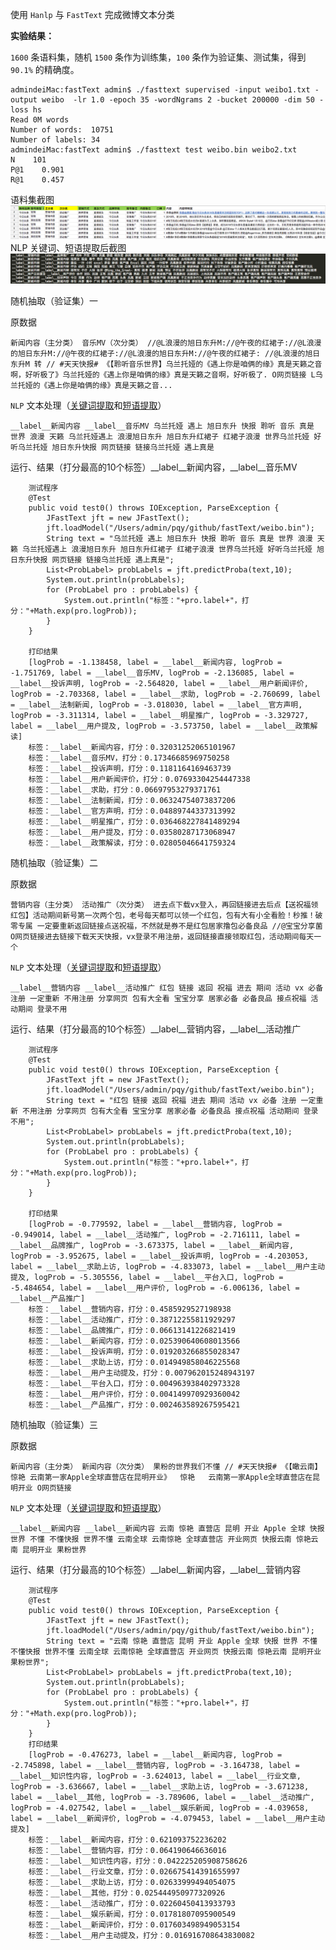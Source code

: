 使用 `Hanlp` 与 `FastText` 完成微博文本分类

**实验结果：**

`1600` 条语料集，随机 `1500` 条作为训练集，`100` 条作为验证集、测试集，得到 `90.1%` 的精确度。

```
admindeiMac:fastText admin$ ./fasttext supervised -input weibo1.txt -output weibo  -lr 1.0 -epoch 35 -wordNgrams 2 -bucket 200000 -dim 50 -loss hs
Read 0M words
Number of words:  10751
Number of labels: 34
admindeiMac:fastText admin$ ./fasttext test weibo.bin weibo2.txt 
N    101
P@1    0.901
R@1    0.457
```

语料集截图![](/assets/11111.png)NLP 关键词、短语提取后截图![](/assets/22222.png)

随机抽取（验证集）一

原数据

```
新闻内容（主分类） 音乐MV（次分类） //@L浪漫的旭日东升M://@午夜的红裙子://@L浪漫的旭日东升M://@午夜的红裙子://@L浪漫的旭日东升M://@午夜的红裙子: //@L浪漫的旭日东升M 转 // #天天快报# 《【聆听音乐世界】乌兰托娅的《遇上你是咱俩的缘》真是天籁之音啊，好听极了》乌兰托娅的《遇上你是咱俩的缘》真是天籁之音啊，好听极了. O网页链接 L乌兰托娅的《遇上你是咱俩的缘》真是天籁之音... ​​​​
```

`NLP` 文本处理（[关键词提取](http://www.hankcs.com/nlp/textrank-algorithm-to-extract-the-keywords-java-implementation.html)和[短语提取](http://www.hankcs.com/nlp/extraction-and-identification-of-mutual-information-about-the-phrase-based-on-information-entropy.html)）

```
__label__新闻内容 __label__音乐MV 乌兰托娅 遇上 旭日东升 快报 聆听 音乐 真是 世界 浪漫 天籁 乌兰托娅遇上 浪漫旭日东升 旭日东升红裙子 红裙子浪漫 世界乌兰托娅 好听乌兰托娅 旭日东升快报 网页链接 链接乌兰托娅 遇上真是
```

运行、结果（打分最高的10个标签）\_\_label\_\_新闻内容，\_\_label\_\_音乐MV

```
    测试程序
    @Test
    public void test0() throws IOException, ParseException {    
        JFastText jft = new JFastText();
        jft.loadModel("/Users/admin/pqy/github/fastText/weibo.bin");
        String text = "乌兰托娅 遇上 旭日东升 快报 聆听 音乐 真是 世界 浪漫 天籁 乌兰托娅遇上 浪漫旭日东升 旭日东升红裙子 红裙子浪漫 世界乌兰托娅 好听乌兰托娅 旭日东升快报 网页链接 链接乌兰托娅 遇上真是";
        List<ProbLabel> probLabels = jft.predictProba(text,10);
        System.out.println(probLabels);
        for (ProbLabel pro : probLabels) {
            System.out.println("标签："+pro.label+"，打分："+Math.exp(pro.logProb));
        }
    }

    打印结果
    [logProb = -1.138458, label = __label__新闻内容, logProb = -1.751769, label = __label__音乐MV, logProb = -2.136085, label = __label__投诉声明, logProb = -2.564820, label = __label__用户新闻评价, logProb = -2.703368, label = __label__求助, logProb = -2.760699, label = __label__法制新闻, logProb = -3.018030, label = __label__官方声明, logProb = -3.311314, label = __label__明星推广, logProb = -3.329727, label = __label__用户提及, logProb = -3.573750, label = __label__政策解读]
    标签：__label__新闻内容，打分：0.32031252065101967
    标签：__label__音乐MV，打分：0.17346685969750258
    标签：__label__投诉声明，打分：0.1181164169463739
    标签：__label__用户新闻评价，打分：0.07693304254447338
    标签：__label__求助，打分：0.06697953279371761
    标签：__label__法制新闻，打分：0.06324754073837206
    标签：__label__官方声明，打分：0.04889744337313992
    标签：__label__明星推广，打分：0.036468227841489294
    标签：__label__用户提及，打分：0.03580287173068947
    标签：__label__政策解读，打分：0.02805046641759324
```

随机抽取（验证集）二

原数据

```
营销内容（主分类） 活动推广（次分类） 进去点下载vx登入，再回链接进去后点【送祝福领红包】活动期间新号第一次两个包，老号每天都可以领一个红包，包有大有小全看脸！秒推！破零专属 一定要重新返回链接点送祝福，不然就是券不是红包居家撸包必备良品 //@宝宝分享菌 O网页链接进去链接下载天天快报，vx登录不用注册，返回链接直接领取红包，活动期间每天一个 ​​​​
```

`NLP` 文本处理（[关键词提取](http://www.hankcs.com/nlp/textrank-algorithm-to-extract-the-keywords-java-implementation.html)和[短语提取](http://www.hankcs.com/nlp/extraction-and-identification-of-mutual-information-about-the-phrase-based-on-information-entropy.html)）

```
__label__营销内容 __label__活动推广 红包 链接 返回 祝福 进去 期间 活动 vx 必备 注册 一定重新 不用注册 分享网页 包有大全看 宝宝分享 居家必备 必备良品 接点祝福 活动期间 登录不用
```

运行、结果（打分最高的10个标签）\_\_label\_\_营销内容，\_\_label\_\_活动推广

```
    测试程序
    @Test
    public void test0() throws IOException, ParseException {    
        JFastText jft = new JFastText();
        jft.loadModel("/Users/admin/pqy/github/fastText/weibo.bin");
        String text = "红包 链接 返回 祝福 进去 期间 活动 vx 必备 注册 一定重新 不用注册 分享网页 包有大全看 宝宝分享 居家必备 必备良品 接点祝福 活动期间 登录不用";
        List<ProbLabel> probLabels = jft.predictProba(text,10);
        System.out.println(probLabels);
        for (ProbLabel pro : probLabels) {
            System.out.println("标签："+pro.label+"，打分："+Math.exp(pro.logProb));
        }
    }

    打印结果
    [logProb = -0.779592, label = __label__营销内容, logProb = -0.949014, label = __label__活动推广, logProb = -2.716111, label = __label__品牌推广, logProb = -3.673375, label = __label__新闻内容, logProb = -3.952675, label = __label__投诉声明, logProb = -4.203053, label = __label__求助上访, logProb = -4.833073, label = __label__用户主动提及, logProb = -5.305556, label = __label__平台入口, logProb = -5.484654, label = __label__用户评价, logProb = -6.006136, label = __label__产品推广]
    标签：__label__营销内容，打分：0.4585929527198938
    标签：__label__活动推广，打分：0.38712255811929297
    标签：__label__品牌推广，打分：0.06613141226821419
    标签：__label__新闻内容，打分：0.025390640608013566
    标签：__label__投诉声明，打分：0.019203266855028347
    标签：__label__求助上访，打分：0.014949858046225568
    标签：__label__用户主动提及，打分：0.007962015248943197
    标签：__label__平台入口，打分：0.004963938402973328
    标签：__label__用户评价，打分：0.004149970929360042
    标签：__label__产品推广，打分：0.002463589267595421
```

随机抽取（验证集）三

原数据

```
新闻内容（主分类） 新闻内容（次分类） 果粉的世界我们不懂 // #天天快报# 《【瞰云南】惊艳 云南第一家Apple全球直营店在昆明开业》  惊艳   云南第一家Apple全球直营店在昆明开业 O网页链接 ​​​​
```

`NLP` 文本处理（[关键词提取](http://www.hankcs.com/nlp/textrank-algorithm-to-extract-the-keywords-java-implementation.html)和[短语提取](http://www.hankcs.com/nlp/extraction-and-identification-of-mutual-information-about-the-phrase-based-on-information-entropy.html)）

```
__label__新闻内容 __label__新闻内容 云南 惊艳 直营店 昆明 开业 Apple 全球 快报 世界 不懂 不懂快报 世界不懂 云南全球 云南惊艳 全球直营店 开业网页 快报云南 惊艳云南 昆明开业 果粉世界
```

运行、结果（打分最高的10个标签）\_\_label\_\_新闻内容，\_\_label\_\_营销内容

```
    测试程序
    @Test
    public void test0() throws IOException, ParseException {    
        JFastText jft = new JFastText();
        jft.loadModel("/Users/admin/pqy/github/fastText/weibo.bin");
        String text = "云南 惊艳 直营店 昆明 开业 Apple 全球 快报 世界 不懂 不懂快报 世界不懂 云南全球 云南惊艳 全球直营店 开业网页 快报云南 惊艳云南 昆明开业 果粉世界";
        List<ProbLabel> probLabels = jft.predictProba(text,10);
        System.out.println(probLabels);
        for (ProbLabel pro : probLabels) {
            System.out.println("标签："+pro.label+"，打分："+Math.exp(pro.logProb));
        }
    }
    打印结果
    [logProb = -0.476273, label = __label__新闻内容, logProb = -2.745898, label = __label__营销内容, logProb = -3.164738, label = __label__知识性内容, logProb = -3.624013, label = __label__行业文章, logProb = -3.636667, label = __label__求助上访, logProb = -3.671238, label = __label__其他, logProb = -3.789606, label = __label__活动推广, logProb = -4.027542, label = __label__娱乐新闻, logProb = -4.039658, label = __label__新闻评价, logProb = -4.079453, label = __label__用户主动提及]
    标签：__label__新闻内容，打分：0.621093752236202
    标签：__label__营销内容，打分：0.064190646636016
    标签：__label__知识性内容，打分：0.042225205908758626
    标签：__label__行业文章，打分：0.026675414391655997
    标签：__label__求助上访，打分：0.02633999494054075
    标签：__label__其他，打分：0.025444950977320926
    标签：__label__活动推广，打分：0.02260450413933793
    标签：__label__娱乐新闻，打分：0.01781807095900549
    标签：__label__新闻评价，打分：0.017603498949053154
    标签：__label__用户主动提及，打分：0.016916708643830082
```



